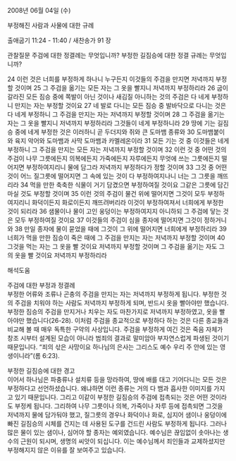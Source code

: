 2008년 06월 04일 (수)

부정해진 사람과 사물에 대한 규례



출애굽기 11:24 - 11:40 / 새찬송가 91 장


관찰질문
주검에 대한 정결례는 무엇입니까? 
부정한 길짐승에 대한 정결 규례는 무엇입니까?   

24 이런 것은 너희를 부정하게 하나니 누구든지 이것들의 주검을 만지면 저녁까지 부정할 것이며 25 그 주검을 옮기는 모든 자는 그 옷을 빨지니 저녁까지 부정하리라 26 굽이 갈라진 모든 짐승 중에 쪽발이 아닌 것이나 새김질 아니하는 것의 주검은 다 네게 부정하니 만지는 자는 부정할 것이요 27 네 발로 다니는 모든 짐승 중 발바닥으로 다니는 것은 다 네게 부정하니 그 주검을 만지는 자는 저녁까지 부정할 것이며 28 그 주검을 옮기는 자는 그 옷을 빨지니 저녁까지 부정하리라 그것들이 네게 부정하니라 29 땅에 기는 길짐승 중에 네게 부정한 것은 이러하니 곧 두더지와 쥐와 큰 도마뱀 종류와 30 도마뱀붙이와 육지 악어와 도마뱀과 사막 도마뱀과 카멜레온이라 31 모든 기는 것 중 이것들은 네게 부정하니 그 주검을 만지는 모든 자는 저녁까지 부정할 것이며 32 이런 것 중 어떤 것의 주검이 나무 그릇에든지 의복에든지 가죽에든지 자루에든지 무엇에 쓰는 그릇에든지 떨어지면 부정하여지리니 물에 담그라 저녁까지 부정하다가 정할 것이며 33 그것 중 어떤 것이 어느 질그릇에 떨어지면 그 속에 있는 것이 다 부정하여지나니 너는 그 그릇을 깨뜨리라 34 먹을 만한 축축한 식물이 거기 담겼으면 부정하여질 것이요 그같은 그릇에 담긴 마실 것도 부정할 것이며 35 이런 것의 주검이 물건 위에 떨어지면 그것이 모두 부정하여지리니 화덕이든지 화로이든지 깨뜨려버리라 이것이 부정하여져서 너희에게 부정한 것이 되리라 36 샘물이나 물이 고인 웅덩이는 부정하여지지 아니하되 그 주검에 닿는 것은 모두 부정하여질 것이요 
37 이것들의 주검이 심을 종자에 떨어지면 그것이 정하거니와 38 만일 종자에 물이 묻었을 때에 그것이 그 위에 떨어지면 너희에게 부정하리라 39 너희가 먹을 만한 짐승이 죽은 때에 그 주검을 만지는 자는 저녁까지 부정할 것이며 40 그것을 먹는 자는 그 옷을 빨 것이요 저녁까지 부정할 것이며 그 주검을 옮기는 자도 그의 옷을 빨 것이요 저녁까지 부정하리라

해석도움





주검에 대한 부정과 정결례  
부정한 어류와 조류나 곤충의 주검을 만지는 자는 저녁까지 부정하게 됩니다. 부정한 것의 주검을 치워야 하는 사람도 저녁까지 부정하게 되며, 반드시 옷을 빨아야만 했습니다. 부정한 짐승의 주검을 만지거나 치우는 자도 마찬가지로 저녁까지 부정하였고, 옷을 빨아야만 했습니다(26-28). 이처럼 주검을 종교적으로 부정하다 하는 것은 다른 종교들과 비교해 볼 때 매우 독특한 구약의 사상입니다. 주검을 부정하게 여긴 것은 죽음 자체가 창조 시부터 설계된 모습이 아니라 범죄의 결과로 말미암아 부자연스럽게 파생된 것이기 때문입니다. “죄의 삯은 사망이요 하나님의 은사는 그리스도 예수 우리 주 안에 있는 영생이니라”(롬 6:23).     

부정한 길짐승에 대한 경고  
이어서 하나님은 파충류나 설치류 등을 망라하여, 땅에 배를 대고 기어다니는 모든 것은 부정하다고 선언하셨습니다. 왜냐하면 이런 종류는 거의 다 뱀과 흡사한 이미지를 가지고 있기 때문입니다. 그리고 이같이 부정한 길짐승의 주검에 접촉되는 것은 어떤 것이라도 부정케 됩니다. 그리하여 나무 그릇이나 의복, 가죽이나 자루 등에 접촉되면 그것을 저녁까지 물에 담가둬야 했고, 질그릇의 경우나 화덕이나 화로, 심지어 샘이나 웅덩이에 빠진 길짐승의 시체를 건지는 데 사용된 도구를 건드린 사람도 부정하게 됩니다. 그러나 많은 물이 있는 샘이나, 심어야 할 종자는 예외였습니다. 예수님은 끊임없이 솟아나는 생수의 근원이 되시며, 생명의 씨앗이 되십니다. 이는 예수님께서 죄인들과 교제하셨지만 부정해지지 않은 이유를 잘 보여주고 있습니다.